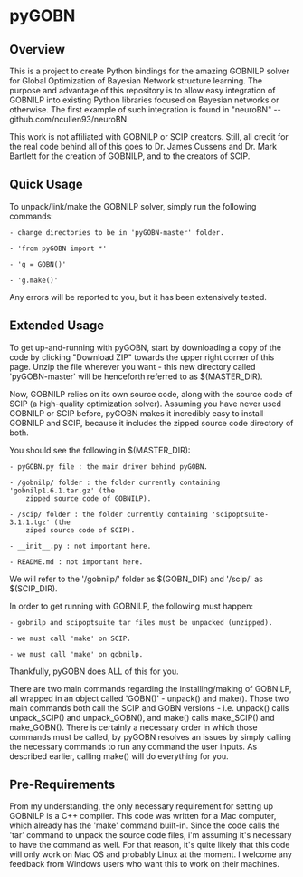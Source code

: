 # pyGOBN

<h2>Overview</h2>
This is a project to create Python bindings for the amazing GOBNILP solver
for Global Optimization of Bayesian Network structure learning. The purpose
and advantage of this repository is to allow easy integration of GOBNILP into
existing Python libraries focused on Bayesian networks or otherwise. The first
example of such integration is found in "neuroBN" -- github.com/ncullen93/neuroBN.

This work is not affiliated with GOBNILP or SCIP creators. Still, all credit for the real
code behind all of this goes to Dr. James Cussens and Dr. Mark Bartlett 
for the creation of GOBNILP, and to the creators of SCIP.

<h2>Quick Usage</h2>
To unpack/link/make the GOBNILP solver, simply run the following commands:

	- change directories to be in 'pyGOBN-master' folder.

	- 'from pyGOBN import *'

	- 'g = GOBN()'

	- 'g.make()'

Any errors will be reported to you, but it has been extensively tested.

<h2>Extended Usage</h2>

To get up-and-running with pyGOBN, start by downloading a copy of the code
by clicking "Download ZIP" towards the upper right corner of this page. Unzip
the file wherever you want - this new directory called 'pyGOBN-master' will be
henceforth referred to as $(MASTER_DIR).

Now, GOBNILP relies on its own source code, along with the source code of SCIP (a
high-quality optimization solver). Assuming you have never used GOBNILP or SCIP before, 
pyGOBN makes it incredibly easy to install GOBNILP and SCIP, because it includes the
zipped source code directory of both.

You should see the following in $(MASTER_DIR):

	- pyGOBN.py file : the main driver behind pyGOBN.

	- /gobnilp/ folder : the folder currently containing 'gobnilp1.6.1.tar.gz' (the
		zipped source code of GOBNILP).

	- /scip/ folder : the folder currently containing 'scipoptsuite-3.1.1.tgz' (the
		ziped source code of SCIP).

	- __init__.py : not important here.

	- README.md : not important here.

We will refer to the '/gobnilp/' folder as $(GOBN_DIR) and '/scip/' as $(SCIP_DIR).

In order to get running with GOBNILP, the following must happen:

	- gobnilp and scipoptsuite tar files must be unpacked (unzipped).

	- we must call 'make' on SCIP.

	- we must call 'make' on gobnilp.

Thankfully, pyGOBN does ALL of this for you.

There are two main commands regarding the installing/making of GOBNILP, all wrapped
in an object called 'GOBN()' - unpack() and make(). Those two main commands both
call the SCIP and GOBN versions - i.e. unpack() calls unpack_SCIP() and unpack_GOBN(),
and make() calls make_SCIP() and make_GOBN(). There is certainly a necessary order
in which those commands must be called, by pyGOBN resolves an issues by simply calling
the necessary commands to run any command the user inputs. As described earlier, calling
make() will do everything for you.

<h2>Pre-Requirements</h2>
From my understanding, the only necessary requirement for setting up GOBNILP
is a C++ compiler. This code was written for a Mac computer, which already has
the 'make' command built-in. Since the code calls the 'tar' command to unpack
the source code files, i'm assuming it's necessary to have the command as well. For
that reason, it's quite likely that this code will only work on Mac OS and probably
Linux at the moment. I welcome any feedback from Windows users who want this to
work on their machines.






